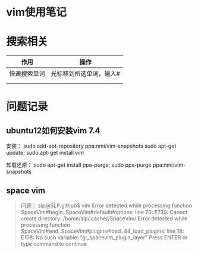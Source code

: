 # vim使用笔记

# 搜索相关

| 作用         | 操作                    |
| ------------ | ----------------------- |
| 快速搜索单词 | 光标移到所选单词，输入# |
|              |                         |
|              |                         |

# 问题记录

## ubuntu12如何安装vim 7.4

安装：
sudo add-apt-repository ppa:nmi/vim-snapshots
sudo apt-get update; sudo apt-get install vim

卸载还原：
sudo apt-get install ppa-purge; sudo ppa-purge ppa:nmi/vim-snapshots

## space vim

> 问题：
> slp@SLP:github$ vim
> Error detected while processing function SpaceVim#begin..SpaceVim#default#options:
> line   70:
> E739: Cannot create directory: /home/slp/.cache//SpaceVim/
> Error detected while processing function SpaceVim#end..SpaceVim#plugins#load..<SNR>44_load_plugins:
> line   18:
> E108: No such variable: "g:_spacevim_plugin_layer"
> Press ENTER or type command to continue
  
